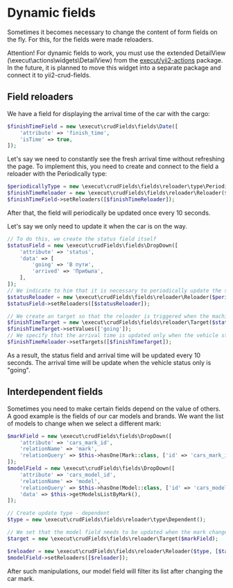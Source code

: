 # Dynamic fields
Sometimes it becomes necessary to change the content of form fields on the fly. For this, for the fields were made
reloaders.

Attention! For dynamic fields to work, you must use the extended DetailView (\execut\actions\widgets\DetailView) from
the [execut/yii2-actions](https://github.com/execut/yii2-actions) package.
In the future, it is planned to move this widget into a separate package and connect it to yii2-crud-fields.

## Field reloaders
We have a field for displaying the arrival time of the car with the cargo:
```php
$finishTimeField = new \execut\crudFields\fields\Date([
    'attribute' => 'finish_time',
    'isTime' => true,
]);
```
Let's say we need to constantly see the fresh arrival time without refreshing the page. To implement this, you need to create and connect to the field a reloader with the Periodically type:
```php
$periodicallyType = new \execut\crudFields\fields\reloader\type\Periodically();
$finishTimeReloader = new \execut\crudFields\fields\reloader\Reloader($periodicallyType);
$finishTimeField->setReloaders([$finishTimeReloader]);
```
After that, the field will periodically be updated once every 10 seconds.

Let's say we only need to update it when the car is on the way.
```php
// To do this, we create the status field itself
$statusField = new \execut\crudFields\fields\DropDown([
    'attribute' => 'status',
    'data' => [
        'going' => 'В пути',
        'arrived' => 'Прибыла',
    ],
]);
// We indicate to him that it is necessary to periodically update the status
$statusReloader = new \execut\crudFields\fields\reloader\Reloader($periodicallyType);
$statusField->setReloaders([$statusReloader]);

// We create an target so that the reloader is triggered when the machine status is "going"
$finishTimeTarget = new \execut\crudFields\fields\reloader\Target($statusField);
$finishTimeTarget->setValues(['going']);
// We specify that the arrival time is updated only when the vehicle status is "going"
$finishTimeReloader->setTargets([$finishTimeTarget]);
```
As a result, the status field and arrival time will be updated every 10 seconds. The arrival time will be update when the vehicle status only is "going".

## Interdependent fields
Sometimes you need to make certain fields depend on the value of others.
A good example is the fields of our car models and brands.
We want the list of models to change when we select a different mark:
```php
$markField = new \execut\crudFields\fields\DropDown([
    'attribute' => 'cars_mark_id',
    'relationName' => 'mark',
    'relationQuery' => $this->hasOne(Mark::class, ['id' => 'cars_mark_id']),
]);
$modelField = new \execut\crudFields\fields\DropDown([
    'attribute' => 'cars_model_id',
    'relationName' => 'model',
    'relationQuery' => $this->hasOne(Model::class, ['id' => 'cars_model_id']),
    'data' => $this->getModelsListByMark(),
]);

// Create update type - dependent
$type = new \execut\crudFields\fields\reloader\type\Dependent();

// We set that the model field needs to be updated when the mark changes:
$target = new \execut\crudFields\fields\reloader\Target($markField);

$reloader = new \execut\crudFields\fields\reloader\Reloader($type, [$target]);
$modelField->setReloaders([$reloader]);
```
After such manipulations, our model field will filter its list after changing the car mark.